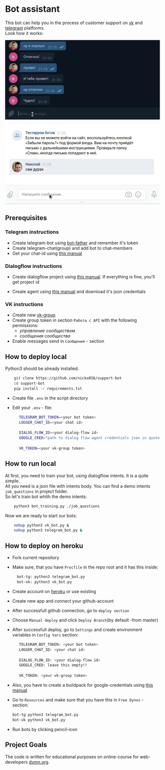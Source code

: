 # Bot assistant

This bot can help you in the process of customer support on [vk](https://vk.com/) and [telegram](https://telegram.org/) platforms.  
Look how it works:  

![](https://raw.githubusercontent.com/nicko858/support-bot/gifs/telegram.gif)

![](https://raw.githubusercontent.com/nicko858/support-bot/gifs/vk.gif)

## Prerequisites

### Telegram instructions

- Create telegram-bot using [bot-father](https://telegram.me/BotFather) and remember it's token
- Create telegram-chat(group) and add bot to chat-members
- Get your chat-id using [this manual](https://stackoverflow.com/a/32572159)

### Dialogflow instructions

- Create dialogflow project using [this manual](https://cloud.google.com/dialogflow/docs/quick/setup). If everything is fine, you'll get project id

- Create agent using [this manual](https://cloud.google.com/dialogflow/docs/quick/build-agent) and download it's json credentials

### VK instructions

- Create new [vk-group](https://vk.com/groups?tab=admin)
- Create group token in section `Работа с API` with the following permissions:
  - *управление сообществом*
  - *сообщения сообщества*
- Enable messages send in `Сообщения` - section

## How to deploy local

Python3 should be already installed.

```bash
    git clone https://github.com/nicko858/support-bot
    cd support-bot
    pip install -r requirements.txt
```

- Create file `.env` in the script directory

- Edit your `.env` - file:

  ```bash
     TELEGRAM_BOT_TOKEN=<your bot token>
     LOGGER_CHAT_ID=<your chat id>

     DIALOG_FLOW_ID=<your dialog-flow id>
     GOOGLE_CRED="path to dialog flow agent credentials json in quotes"

     VK_TOKEN=<your vk-group token>
  ```

## How to run local

At first, you need to train your bot, using dialogflow intents. It is a quite simple.  
All you need is a json file with intents body. You can find a demo intents `job_questions` in project folder.  
So let's train bot whith the demo intents:  

```bash
    python3 bot_training.py ./job_questions
```

Now we are ready to start our bots:

```bash
    nohup python3 vk_bot.py &
    nohup python3 telegram_bot.py &
```

## How to deploy on heroku

- Fork current repository
- Make sure, that you have `Procfile` in the repo root and it has this inside:

  ```bash
    bot-tg: python3 telegram_bot.py
    bot-vk: python3 vk_bot.py  
  ```

- Create account on [heroku](https://id.heroku.com) or use existing
- Create new app and connect your github-account
- After successfull github connection, go to `deploy section`
- Choose `Manual deploy` and click `Deploy Branch`(by default -from master)
- After successfull deploy, go to `Settings` and create environment variables in `Config Vars` section:

  ```bash
     TELEGRAM_BOT_TOKEN: <your bot token>
     LOGGER_CHAT_ID: <your chat id>

     DIALOG_FLOW_ID: <your dialog-flow id>
     GOOGLE_CRED: leave this empty!!

     VK_TOKEN: <your vk-group token>
  ```

- Also, you have to create a buildpack for google-credentials using [this manual](https://github.com/gerywahyunugraha/heroku-google-application-credentials-buildpack)

- Go to `Resources` and make sure that you have this in `Free Dynos` - section:

    ```bash
    bot-tg python3 telegram_bot.py
    bot-vk python3 vk_bot.py
    ```

- Run bots by clicking pencil-icon

## Project Goals

The code is written for educational purposes on online-course for web-developers [dvmn.org](https://dvmn.org/).
